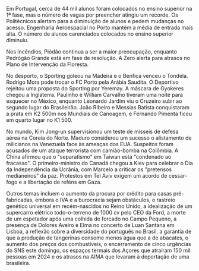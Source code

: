 Em Portugal, cerca de 44 mil alunos foram colocados no ensino superior na 1ª fase, mas o número de vagas por preencher atingiu um recorde. Os Politécnicos alertam para a diminuição de alunos e pedem mudanças no acesso. Engenharia Aeroespacial no Porto mantém a média de entrada mais alta. O número de alunos carenciados colocados no ensino superior diminuiu.

Nos incêndios, Piódão continua a ser a maior preocupação, enquanto Pedrógão Grande está em fase de resolução. A Zero alerta para atrasos no Plano de Intervenção da Floresta.

No desporto, o Sporting goleou na Madeira e o Benfica venceu o Tondela. Rodrigo Mora pode trocar o FC Porto pela Arábia Saudita. O Deportivo rejeitou uma proposta do Sporting por Yeremay. A máscara de Gyokeres chegou a Inglaterra. Paulinho e William Carvalho tiveram uma noite para esquecer no México, enquanto Leonardo Jardim viu o Cruzeiro subir ao segundo lugar do Brasileirão. João Ribeiro e Messias Batista conquistaram a prata em K2 500m nos Mundiais de Canoagem, e Fernando Pimenta ficou em quarto lugar no K1 500.

No mundo, Kim Jong-un supervisionou um teste de mísseis de defesa aérea na Coreia do Norte. Maduro considerou um sucesso o alistamento de milicianos na Venezuela face às ameaças dos EUA. Suspeitos foram acusados de um ataque terrorista com camião-bomba na Colômbia. A China afirmou que o "separatismo" em Taiwan está "condenado ao fracasso". O primeiro-ministro do Canadá chegou a Kiev para celebrar o Dia da Independência da Ucrânia, com Marcelo a criticar os "pretensos medianeiros" da paz. Protestos em Tel Aviv exigem um acordo de cessar-fogo e a libertação de reféns em Gaza.

Outros temas incluem o aumento da procura por crédito para casas pré-fabricadas, embora o IVA e a burocracia sejam obstáculos, o rastreio genético universal em recém-nascidos no Reino Unido, a idealização de um supercarro elétrico todo-o-terreno de 1000 cv pelo CEO da Ford, a morte de um espetador após uma colhida de forcado no Campo Pequeno, a presença de Dolores Aveiro e Elma no concerto de Luan Santana em Lisboa, a reflexão sobre a diversidade do português no Brasil, a garantia de que a produção de tangerinas consome menos água que a de abacates, o aumento dos preços dos combustíveis, o encerramento de cinco urgências do SNS este domingo, os espaços termais dos Açores que atraíram 150 mil pessoas em 2024 e os atrasos na AIMA que levaram à deportação de uma brasileira.